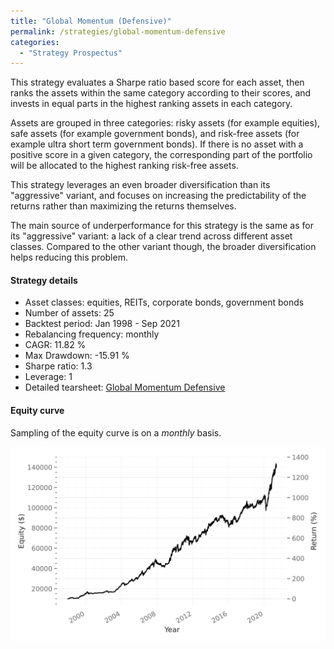 ```yaml
---
title: "Global Momentum (Defensive)"
permalink: /strategies/global-momentum-defensive
categories:
  - "Strategy Prospectus"
---
```


This strategy evaluates a Sharpe ratio based score for each asset, then ranks the assets within the same category according to their scores, and invests in equal parts in the highest ranking assets in each category.

Assets are grouped in three categories: risky assets (for example equities), safe assets (for example government bonds), and risk-free assets (for example ultra short term government bonds). If there is no asset with a positive score in a given category, the corresponding part of the portfolio will be allocated to the highest ranking risk-free assets.

This strategy leverages an even broader diversification than its "aggressive" variant, and focuses on increasing the predictability of the returns rather than maximizing the returns themselves.

The main source of underperformance for this strategy is the same as for its "aggressive" variant: a lack of a clear trend across different asset classes. Compared to the other variant though, the broader diversification helps reducing this problem.

#### Strategy details
* Asset classes: equities, REITs, corporate bonds, government bonds
* Number of assets: 25
* Backtest period: Jan 1998 - Sep 2021
* Rebalancing frequency: monthly
* CAGR: 11.82 %
* Max Drawdown: -15.91 %
* Sharpe ratio: 1.3
* Leverage: 1
* Detailed tearsheet: [Global Momentum Defensive](/tearsheets/GlobalMomentumDefensive.html)

#### Equity curve
Sampling of the equity curve is on a _monthly_ basis.

![Global Momentum](/images/GlobalMomentumDefensive.svg)
